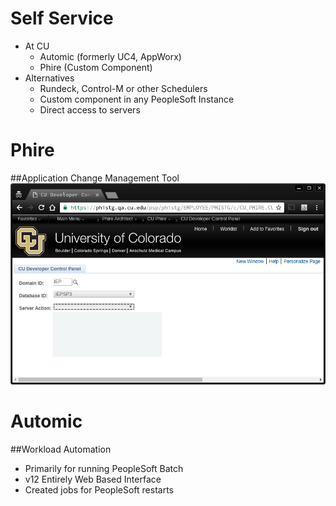 <!SLIDE subsection>
# Self Service
* At CU
  * Automic (formerly UC4, AppWorx)
  * Phire (Custom Component)
* Alternatives
  * Rundeck, Control-M or other Schedulers
  * Custom component in any PeopleSoft Instance
  * Direct access to servers

<!SLIDE>
# Phire
##Application Change Management Tool
![Phire Developer Control Panel?](../../_images/phire_screen.png "Phire Developer Control Panel?")

<!SLIDE>
# Automic
##Workload Automation
* Primarily for running PeopleSoft Batch
* v12 Entirely Web Based Interface
* Created jobs for PeopleSoft restarts
